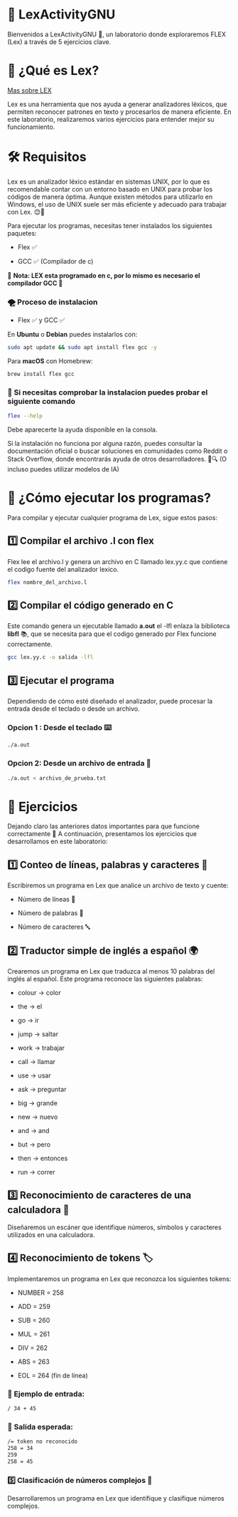 # 🚀 LexActivityGNU

Bienvenidos a LexActivityGNU 🎉, un laboratorio donde exploraremos FLEX (Lex) a través de 5 ejercicios clave.


# 📌 ¿Qué es Lex?

<a href="https://es.wikipedia.org/wiki/Lex_(informática)">Mas sobre LEX</a>

Lex es una herramienta que nos ayuda a generar analizadores léxicos, que permiten reconocer patrones en texto y procesarlos de manera eficiente. En este laboratorio, realizaremos varios ejercicios para entender mejor su funcionamiento.


# 🛠️ Requisitos

Lex es un analizador léxico estándar en sistemas UNIX, por lo que es recomendable contar con un entorno basado en UNIX para probar los códigos de manera óptima. 
Aunque existen métodos para utilizarlo en Windows, el uso de UNIX suele ser más eficiente y adecuado para trabajar con Lex. 😊🐧

Para ejecutar los programas, necesitas tener instalados los siguientes paquetes:

- Flex ✅ 

- GCC ✅ (Compilador de c)

🍂 **Nota: LEX esta programado en c, por lo mismo es necesario el compilador GCC 🍂**

### 🌪 Proceso de instalacion 

- Flex ✅ y GCC ✅ 
  
En **Ubuntu** o **Debian** puedes instalarlos con:

```bash
sudo apt update && sudo apt install flex gcc -y
```

Para **macOS** con Homebrew:

```bash
brew install flex gcc
```

 ### 👀 Si necesitas comprobar la instalacion puedes probar el siguiente comando  

```bash
flex --help
```
Debe aparecerte la ayuda disponible en la consola.

Si la instalación no funciona por alguna razón, puedes consultar la documentación oficial o buscar soluciones en comunidades como Reddit o Stack Overflow, 
donde encontrarás ayuda de otros desarrolladores. 🚀🔍 (O incluso puedes utilizar modelos de IA)

# 🚀 ¿Cómo ejecutar los programas?

Para compilar y ejecutar cualquier programa de Lex, sigue estos pasos:

## 1️⃣ Compilar el archivo .l con flex

Flex lee el archivo.l y genera un archivo en C llamado lex.yy.c que contiene el codigo fuente del analizador lexico.

```bash
flex nombre_del_archivo.l
```

## 2️⃣ Compilar el código generado en C

Este comando genera un ejecutable llamado **a.out** el -lfl enlaza la biblioteca **libfl** 📚, que se necesita para que el codigo generado por Flex funcione correctamente.

```bash
gcc lex.yy.c -o salida -lfl
```

## 3️⃣ Ejecutar el programa

Dependiendo de cómo esté diseñado el analizador, puede procesar la entrada desde el teclado o desde un archivo.

### Opcion 1 : Desde el teclado ⌨️

```bash
./a.out
```

### Opcion 2: Desde un archivo de entrada 📑

```bash
./a.out < archivo_de_prueba.txt
```


# 📝 Ejercicios

Dejando claro las anteriores datos importantes para que funcione correctamente  🌌
A continuación, presentamos los ejercicios que desarrollamos en este laboratorio:

## 1️⃣ Conteo de líneas, palabras y caracteres 📄

Escribiremos un programa en Lex que analice un archivo de texto y cuente:

- Número de líneas 📜

- Número de palabras 📝

- Número de caracteres 🔤

## 2️⃣ Traductor simple de inglés a español 🌍

Crearemos un programa en Lex que traduzca al menos 10 palabras del inglés al español.
Este programa reconoce las siguientes palabras:

- colour → color

- the → el

- go → ir

- jump → saltar

- work → trabajar

- call → llamar

- use → usar

- ask → preguntar

- big → grande

- new → nuevo

- and → and

- but → pero

- then → entonces

- run → correr

## 3️⃣ Reconocimiento de caracteres de una calculadora 🧮

Diseñaremos un escáner que identifique números, símbolos y caracteres utilizados en una calculadora.

## 4️⃣ Reconocimiento de tokens 🏷️

Implementaremos un programa en Lex que reconozca los siguientes tokens:

- NUMBER = 258

- ADD = 259

- SUB = 260

- MUL = 261

- DIV = 262

- ABS = 263

- EOL = 264 (fin de línea)

### 📌 Ejemplo de entrada: 

```bash
/ 34 + 45
```

### 📌 Salida esperada:

```bash
/= token no reconocido
258 = 34
259
258 = 45
```

### 5️⃣ Clasificación de números complejos 🔢

Desarrollaremos un programa en Lex que identifique y clasifique números complejos.



















